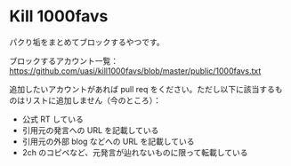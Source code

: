 # Kill 1000favs

パクり垢をまとめてブロックするやつです。

ブロックするアカウント一覧： https://github.com/uasi/kill1000favs/blob/master/public/1000favs.txt

追加したいアカウントがあれば pull req をください。ただし以下に該当するものはリストに追加しません（今のところ）：

- 公式 RT している
- 引用元の発言への URL を記載している
- 引用元の外部 blog などへの URL を記載している
- 2ch のコピペなど、元発言が辿れないものに限って転載している
